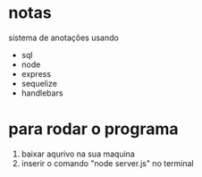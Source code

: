 # notas
sistema de anotações usando
<ul>
<li>sql</li>
<li>node</li>
<li>express</li>
<li>sequelize</li>
<li>handlebars</li>
</ul>

<h1>para rodar o programa</h1>
<ol>
  <li>baixar aqurivo na sua maquina</li>
  <li>inserir o comando "node server.js" no terminal</li>
</ol>
